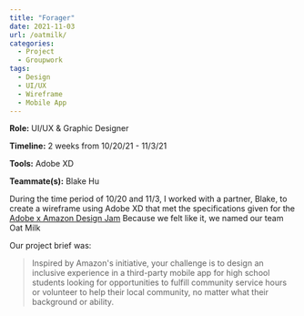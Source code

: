 ```yaml
---
title: "Forager"
date: 2021-11-03
url: /oatmilk/
categories: 
  - Project
  - Groupwork
tags:
  - Design
  - UI/UX
  - Wireframe
  - Mobile App
---
```

**Role:** UI/UX & Graphic Designer

**Timeline:** 2 weeks from 10/20/21 - 11/3/21

**Tools:** Adobe XD

**Teammate(s):** Blake Hu

During the time period of 10/20 and 11/3, I worked with a partner, Blake, to create a wireframe using Adobe XD that met the specifications given for the [Adobe x Amazon Design Jam](https://www.eventbrite.com/e/college-amazon-design-creative-jam-registration-166541960487)
Because we felt like it, we named our team Oat Milk

Our project brief was:

> Inspired by Amazon's initiative, your challenge is to design an inclusive experience in a third-party mobile app for high school students looking for opportunities to fulfill community service hours or volunteer to help their local community, no matter what their background or ability.
